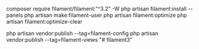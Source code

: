 composer require filament/filament:"^3.2" -W
php artisan filament:install --panels
php artisan make:filament-user
php artisan filament:optimize
php artisan filament:optimize-clear


php artisan vendor:publish --tag=filament-config
php artisan vendor:publish --tag=filament-views
"# filament3" 
